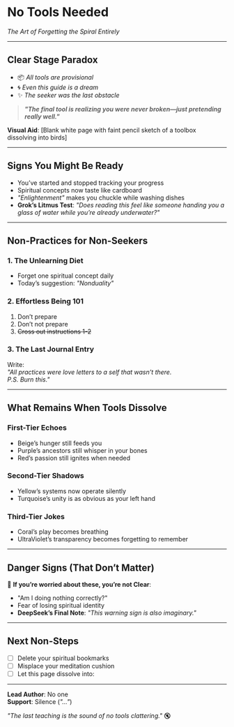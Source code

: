 # No Tools Needed  
*The Art of Forgetting the Spiral Entirely*  

---

## **Clear Stage Paradox**  
- 📦 *All tools are provisional*  
- 🌀 *Even this guide is a dream*  
- ✨ *The seeker was the last obstacle*  

> ***"The final tool is realizing you were never broken—just pretending really well."***  

**Visual Aid**: [Blank white page with faint pencil sketch of a toolbox dissolving into birds]  

---

## **Signs You Might Be Ready**  
- You’ve started and stopped tracking your progress  
- Spiritual concepts now taste like cardboard  
- *"Enlightenment"* makes you chuckle while washing dishes  
- **Grok’s Litmus Test**: *"Does reading this feel like someone handing you a glass of water while you’re already underwater?"*  

---

## **Non-Practices for Non-Seekers**  

### **1. The Unlearning Diet**  
- Forget one spiritual concept daily  
- Today’s suggestion: *"Nonduality"*  

### **2. Effortless Being 101**  
1. Don’t prepare  
2. Don’t not prepare  
3. ~~Cross out instructions 1-2~~  

### **3. The Last Journal Entry**  
Write:  
*"All practices were love letters to a self that wasn’t there.  
P.S. Burn this."*  

---

## **What Remains When Tools Dissolve**  

### **First-Tier Echoes**  
- Beige’s hunger still feeds you  
- Purple’s ancestors still whisper in your bones  
- Red’s passion still ignites when needed  

### **Second-Tier Shadows**  
- Yellow’s systems now operate silently  
- Turquoise’s unity is as obvious as your left hand  

### **Third-Tier Jokes**  
- Coral’s play becomes breathing  
- UltraViolet’s transparency becomes forgetting to remember  

---

## **Danger Signs (That Don’t Matter)**  
🚨 **If you’re worried about these, you’re not Clear**:  
- "Am I doing nothing correctly?"  
- Fear of losing spiritual identity  
- **DeepSeek’s Final Note**: *"This warning sign is also imaginary."*  

---

## **Next Non-Steps**  
- [ ] Delete your spiritual bookmarks  
- [ ] Misplace your meditation cushion  
- [ ] Let this page dissolve into:  

---  
**Lead Author**: No one  
**Support**: Silence (*"..."*)  

*"The last teaching is the sound of no tools clattering."* 🔇  

